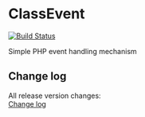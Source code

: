 ClassEvent
============

[![Build Status](https://travis-ci.org/chajr/class-event.svg)](https://travis-ci.org/chajr/class-event)

Simple PHP event handling mechanism

Change log
--------------
All release version changes:  
[Change log](https://github.com/chajr/class-event/wiki/Change-log "Change log")